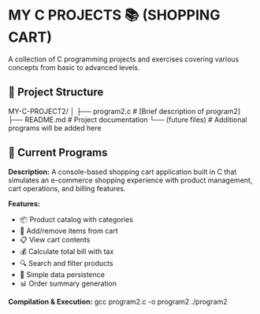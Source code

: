 
# MY C PROJECTS 📚 (SHOPPING CART)

A collection of C programming projects and exercises covering various concepts from basic to advanced levels.

## 📁 Project Structure
MY-C-PROJECT2/
│
├── program2.c # [Brief description of program2]
├── README.md # Project documentation
└── (future files) # Additional programs will be added here

## 🚀 Current Programs
**Description:** A console-based shopping cart application built in C that simulates an e-commerce shopping experience with product management, cart operations, and billing features.

**Features:**
- 📦 Product catalog with categories
- 🛒 Add/remove items from cart
- 📋 View cart contents
- 💰 Calculate total bill with tax
- 🔍 Search and filter products
- 💾 Simple data persistence
- 📊 Order summary generation

**Compilation & Execution:**
gcc program2.c -o program2
./program2
